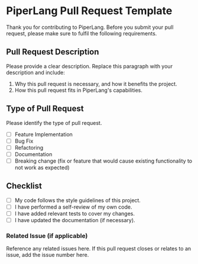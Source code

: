 # PiperLang Pull Request Template

Thank you for contributing to PiperLang. Before you submit your pull request, please make sure to fulfil the following requirements.

## Pull Request Description
Please provide a clear description. Replace this paragraph with your description and include:

1. Why this pull request is necessary, and how it benefits the project.
2. How this pull request fits in PiperLang's capabilities.

## Type of Pull Request
Please identify the type of pull request.

- [ ] Feature Implementation
- [ ] Bug Fix
- [ ] Refactoring
- [ ] Documentation
- [ ] Breaking change (fix or feature that would cause existing functionality to not work as expected)

## Checklist

- [ ] My code follows the style guidelines of this project.
- [ ] I have performed a self-review of my own code.
- [ ] I have added relevant tests to cover my changes.
- [ ] I have updated the documentation (if necessary).

### Related Issue (if applicable)
Reference any related issues here. If this pull request closes or relates to an issue, add the issue number here.
